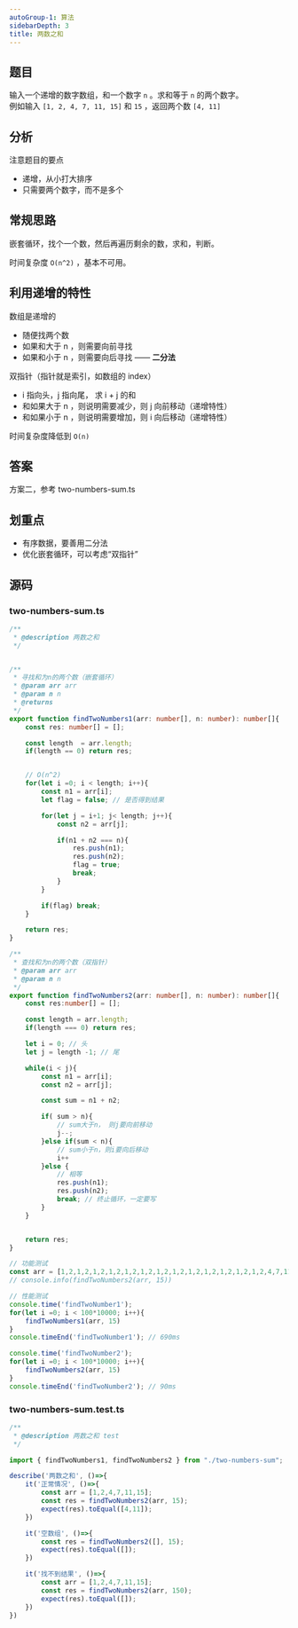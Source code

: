 ```yaml
---
autoGroup-1: 算法
sidebarDepth: 3
title: 两数之和
---
```


## 题目

输入一个递增的数字数组，和一个数字 `n` 。求和等于 `n` 的两个数字。<br>
例如输入 `[1, 2, 4, 7, 11, 15]` 和 `15` ，返回两个数 `[4, 11]`

## 分析

注意题目的要点
- 递增，从小打大排序
- 只需要两个数字，而不是多个

## 常规思路

嵌套循环，找个一个数，然后再遍历剩余的数，求和，判断。

时间复杂度 `O(n^2)` ，基本不可用。

## 利用递增的特性

数组是递增的
- 随便找两个数
- 如果和大于 n ，则需要向前寻找
- 如果和小于 n ，则需要向后寻找 —— **二分法**

双指针（指针就是索引，如数组的 index）
- i 指向头，j 指向尾， 求 i + j 的和
- 和如果大于 n ，则说明需要减少，则 j 向前移动（递增特性）
- 和如果小于 n ，则说明需要增加，则 i 向后移动（递增特性）

时间复杂度降低到 `O(n)`

## 答案

方案二，参考 two-numbers-sum.ts

## 划重点

- 有序数据，要善用二分法
- 优化嵌套循环，可以考虑“双指针”


## 源码

### two-numbers-sum.ts
```typescript
/**
 * @description 两数之和
 */


/**
 * 寻找和为n的两个数（嵌套循环）
 * @param arr arr
 * @param n n
 * @returns 
 */
export function findTwoNumbers1(arr: number[], n: number): number[]{
    const res: number[] = [];

    const length  = arr.length;
    if(length == 0) return res;


    // O(n^2)
    for(let i =0; i < length; i++){
        const n1 = arr[i];
        let flag = false; // 是否得到结果

        for(let j = i+1; j< length; j++){
            const n2 = arr[j];

            if(n1 + n2 === n){
                res.push(n1);
                res.push(n2);
                flag = true;
                break;
            }
        }

        if(flag) break;
    }

    return res;
}

/**
 * 查找和为n的两个数（双指针）
 * @param arr arr
 * @param n n
 */
export function findTwoNumbers2(arr: number[], n: number): number[]{
    const res:number[] = [];

    const length = arr.length;
    if(length === 0) return res;

    let i = 0; // 头
    let j = length -1; // 尾

    while(i < j){
        const n1 = arr[i];
        const n2 = arr[j];

        const sum = n1 + n2;

        if( sum > n){
            // sum大于n， 则j要向前移动
            j--;
        }else if(sum < n){
            // sum小于n，则i要向后移动
            i++
        }else {
            // 相等
            res.push(n1);
            res.push(n2);
            break; // 终止循环，一定要写
        }
    }


    return res;
}

// 功能测试
const arr = [1,2,1,2,1,2,1,2,1,2,1,2,1,2,1,2,1,2,1,2,1,2,1,2,1,2,4,7,11,15];
// console.info(findTwoNumbers2(arr, 15))

// 性能测试
console.time('findTwoNumber1');
for(let i =0; i < 100*10000; i++){
    findTwoNumbers1(arr, 15)
}
console.timeEnd('findTwoNumber1'); // 690ms

console.time('findTwoNumber2');
for(let i =0; i < 100*10000; i++){
    findTwoNumbers2(arr, 15)
}
console.timeEnd('findTwoNumber2'); // 90ms
```

### two-numbers-sum.test.ts
```typescript
/**
 * @description 两数之和 test
 */

import { findTwoNumbers1, findTwoNumbers2 } from "./two-numbers-sum";

describe('两数之和', ()=>{
    it('正常情况', ()=>{
        const arr = [1,2,4,7,11,15];
        const res = findTwoNumbers2(arr, 15);
        expect(res).toEqual([4,11]);
    })

    it('空数组', ()=>{
        const res = findTwoNumbers2([], 15);
        expect(res).toEqual([]);
    })

    it('找不到结果', ()=>{
        const arr = [1,2,4,7,11,15];
        const res = findTwoNumbers2(arr, 150);
        expect(res).toEqual([]);
    })
})
```
